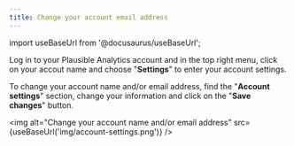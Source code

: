 ```yaml
---
title: Change your account email address
---
```


import useBaseUrl from '@docusaurus/useBaseUrl';

Log in to your Plausible Analytics account and in the top right menu, click on your accout name and choose "**Settings**" to enter your account settings.

To change your account name and/or email address, find the "**Account settings**" section, change your information and click on the "**Save changes**" button.

<img alt="Change your account name and/or email address" src={useBaseUrl('img/account-settings.png')} />

